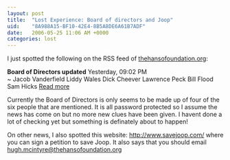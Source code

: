 ```yaml
---
layout: post
title:  "Lost Experience: Board of directors and Joop"
uid:	"8A988A15-BF10-42E4-8B5A8DE6A61B7ADF"
date:   2006-05-25 11:06 AM +0000
categories: lost
---
```

I just spotted the following on the RSS feed of <a href ="http://www.thehansofoundation.org/#section=bios">thehansofoundation.org</a>:

<b>Board of Directors updated</b>
Yesterday, 09:02 PM<br/>
~ Jacob Vanderfield  Liddy Wales  Dick Cheever  Lawrence Peck  Bill Flood  Sam Hicks <a href ="http://www.thehansofoundation.org/#section=bios">Read more</a>


Currently the Board of Directors is only seems to be made up of four of the six people that are mentioned. It is all password protected so I assume the news has come on but no more new clues have been given. I havent done a lot of checking yet but something is definately about to happen!

On other news, I also spotted this website: <a href="http://www.savejoop.com/">http://www.savejoop.com/</a> where you can sign a petition to save Joop. It also says that you should email <a href="mailto:hugh.mcintyre@thehansofoundation.org">hugh.mcintyre@thehansofoundation.org</a>